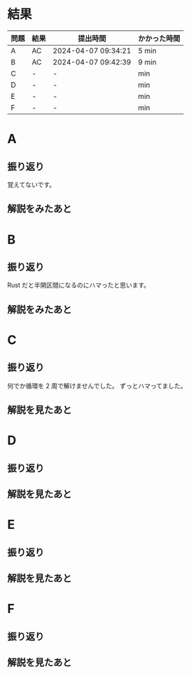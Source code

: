 # 結果

| 問題 | 結果 | 提出時間            | かかった時間 |
|------|------|---------------------|--------------|
| A    | AC   | 2024-04-07 09:34:21 | 5 min        |
| B    | AC   | 2024-04-07 09:42:39 | 9 min        |
| C    | -    | -                   |     min      |
| D    | -    | -                   |     min      |
| E    | -    | -                   |     min      |
| F    | -    | -                   |     min      |

# A

## 振り返り

覚えてないです。

## 解説をみたあと

# B

## 振り返り

Rust だと半開区間になるのにハマったと思います。

## 解説をみたあと

# C

## 振り返り

何でか循環を 2 周で解けませんでした。
ずっとハマってました。

## 解説を見たあと

# D

## 振り返り

## 解説を見たあと

# E

## 振り返り

## 解説を見たあと

# F

## 振り返り

## 解説を見たあと

